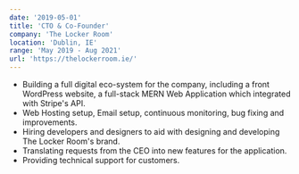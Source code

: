 ```yaml
---
date: '2019-05-01'
title: 'CTO & Co-Founder'
company: 'The Locker Room'
location: 'Dublin, IE'
range: 'May 2019 - Aug 2021'
url: 'https://thelockerroom.ie/'
---
```


- Building a full digital eco-system for the company, including a front WordPress website, a full-stack MERN Web Application which integrated with Stripe's API.
- Web Hosting setup, Email setup, continuous monitoring, bug fixing and improvements.
- Hiring developers and designers to aid with designing and developing The Locker Room's brand.
- Translating requests from the CEO into new features for the application.
- Providing technical support for customers.
